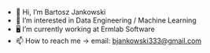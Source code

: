 - 👋 Hi, I’m Bartosz Jankowski
- 👀 I’m interested in Data Engineering / Machine Learning
- 🖥️ I’m currently working at Ermlab Software
- 📫 How to reach me -> email: bjankowski333@gmail.com

<!---
Jonash55/Jonash55 is a ✨ special ✨ repository because its `README.md` (this file) appears on your GitHub profile.
You can click the Preview link to take a look at your changes.
--->
